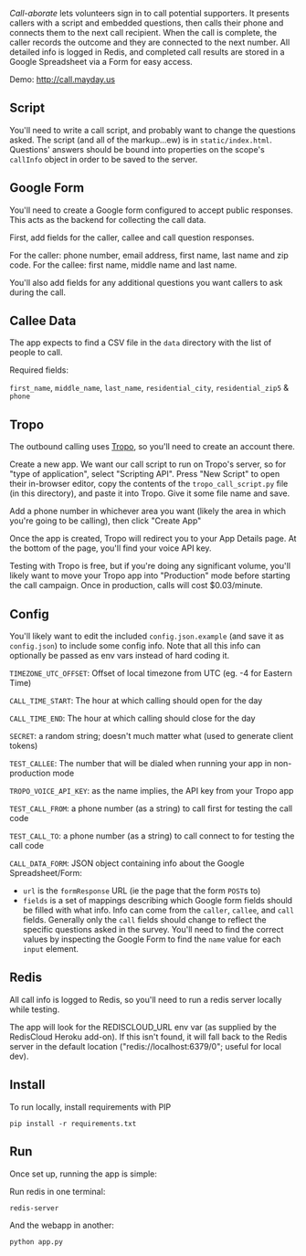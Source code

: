
_Call-aborate_ lets volunteers sign in to call potential supporters. It presents callers with a script and embedded questions, then calls their phone and connects them to the next call recipient. When the call is complete, the caller records the outcome and they are connected to the next number. All detailed info is logged in Redis, and completed call results are stored in a Google Spreadsheet via a Form for easy access.

Demo: http://call.mayday.us

Script
------

You'll need to write a call script, and probably want to change the questions asked. The script (and all of the markup...ew) is in `static/index.html`. Questions' answers should be bound into properties on the scope's `callInfo` object in order to be saved to the server.


Google Form
-----------

You'll need to create a Google form configured to accept public responses. This acts as the backend for collecting the call data.

First, add fields for the caller, callee and call question responses.

For the caller: phone number, email address, first name, last name and zip code.
For the callee: first name, middle name and last name.

You'll also add fields for any additional questions you want callers to ask during the call.


Callee Data
-----------

The app expects to find a CSV file in the `data` directory with the list of people to call.

Required fields:

`first_name`, `middle_name`, `last_name`, `residential_city`, `residential_zip5` & `phone`



Tropo
-----

The outbound calling uses [Tropo](https://www.tropo.com), so you'll need to create an account there.

Create a new app. We want our call script to run on Tropo's server, so for "type of application", select "Scripting API". Press "New Script" to open their in-browser editor, copy the contents of the `tropo_call_script.py` file (in this directory), and paste it into Tropo. Give it some file name and save.

Add a phone number in whichever area you want (likely the area in which you're going to be calling), then click "Create App"

Once the app is created, Tropo will redirect you to your App Details page. At the bottom of the page, you'll find your voice API key.


Testing with Tropo is free, but if you're doing any significant volume, you'll likely want to move your Tropo app into "Production" mode before starting the call campaign. Once in production, calls will cost $0.03/minute.


Config
------

You'll likely want to edit the included `config.json.example` (and save it as `config.json`) to include some config info. Note that all this info can optionally be passed as env vars instead of hard coding it.

`TIMEZONE_UTC_OFFSET`: Offset of local timezone from UTC (eg. -4 for Eastern Time)

`CALL_TIME_START`: The hour at which calling should open for the day

`CALL_TIME_END`: The hour at which calling should close for the day

`SECRET`: a random string; doesn't much matter what (used to generate client tokens)

`TEST_CALLEE`: The number that will be dialed when running your app in non-production mode

`TROPO_VOICE_API_KEY`: as the name implies, the API key from your Tropo app

`TEST_CALL_FROM`: a phone number (as a string) to call first for testing the call code

`TEST_CALL_TO`: a phone number (as a string) to call connect to for testing the call code

`CALL_DATA_FORM`: JSON object containing info about the Google Spreadsheet/Form:

- `url` is the `formResponse` URL (ie the page that the form `POST`s to)
- `fields` is a set of mappings describing which Google form fields should be filled with what info. Info can come from the `caller`, `callee`, and `call` fields. Generally only the `call` fields should change to reflect the specific questions asked in the survey. You'll need to find the correct values by inspecting the Google Form to find the `name` value for each `input` element.


Redis
-----

All call info is logged to Redis, so you'll need to run a redis server locally while testing.

The app will look for the REDISCLOUD_URL env var (as supplied by the RedisCloud Heroku add-on). If this isn't found, it will fall back to the Redis server in the default location ("redis://localhost:6379/0"; useful for local dev).



Install
-------

To run locally, install requirements with PIP

    pip install -r requirements.txt

Run
---

Once set up, running the app is simple:

Run redis in one terminal:

    redis-server

And the webapp in another:

    python app.py

